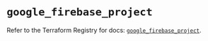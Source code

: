 # `google_firebase_project`

Refer to the Terraform Registry for docs: [`google_firebase_project`](https://registry.terraform.io/providers/hashicorp/google-beta/5.19.0/docs/resources/google_firebase_project).
